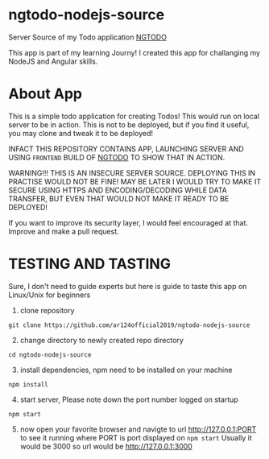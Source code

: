 # ngtodo-nodejs-source
Server Source of my Todo application [NGTODO](https://github.com/ar124official2019/ngtodo-angular-source/ "Frontend")

This app is part of my learning Journy! I created this app for challanging my NodeJS and Angular skills.

# About App
This is a simple todo application for creating Todos! This would run on local server to be in action. This is not to be deployed, but if you find it useful, you may clone and tweak it to be deployed!

INFACT THIS REPOSITORY CONTAINS APP, LAUNCHING SERVER AND USING `FRONTEND` BUILD OF [NGTODO](https://github.com/ar124official2019/ngtodo-angular-source/ "Frontend") TO SHOW THAT IN ACTION.

WARNING!!! THIS IS AN INSECURE SERVER SOURCE. DEPLOYING THIS IN PRACTISE WOULD NOT BE FINE!
MAY BE LATER I WOULD TRY TO MAKE IT SECURE USING HTTPS AND ENCODING/DECODING WHILE DATA TRANSFER, BUT EVEN THAT WOULD NOT MAKE IT READY TO BE DEPLOYED!

If you want to improve its security layer, I would feel encouraged at that. Improve and make
a pull request.

# TESTING AND TASTING
Sure, I don't need to guide experts but here is guide to taste this app on Linux/Unix for beginners
  1. clone repository

    git clone https://github.com/ar124official2019/ngtodo-nodejs-source

  2. change directory to newly created repo directory

    cd ngtodo-nodejs-source

  3. install dependencies, npm need to be installed on your machine

    npm install

  4. start server, Please note down the port number logged on startup

    npm start

  5. now open your favorite browser and navigte to url 
    http://127.0.0.1:PORT to see it running where PORT is port displayed on `npm start`
    Usually it would be 3000 so url would be http://127.0.0.1:3000 
